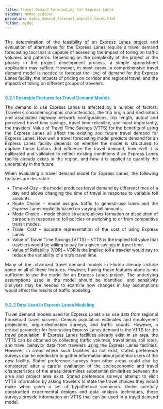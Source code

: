 ```yaml
---
title: Travel Demand Forecasting for Express Lanes
sidebar: mydoc_sidebar
permalink: mydoc_demand_forecast_express_lanes.html
folder: mydoc
---
```



<style>
  div{
    text-align: justify;
  }
</style>

<br>
<div>The determination of the feasibility of an Express Lanes project and evaluation of alternatives
for the Express Lanes require a travel demand forecasting tool that is capable of assessing the
impact of tolling on traffic volumes and patterns. Depending on the complexity of the project or the phases in the project development process, a simple spreadsheet application may suffice.
However, in most cases, a comprehensive travel demand model is needed to forecast the level
of demand for the Express Lanes facility, the impacts of pricing on corridor and regional travel,
and the impacts of tolling on different groups of travelers.</div>

<br><span style="color:#20a3d3"><b>9.2.1 Desirable Features for Travel Demand Models</b></span>

<div>The demand to use Express Lanes is affected by a number of factors. Traveler’s
sociodemographic characteristics, the trip origin and destination and associated highway
network configurations, trip length, actual and perceived travel time savings, travel time
reliability, and most importantly, the travelers’ Value of Travel Time Savings (VTTS) for the
benefits of using the Express Lanes all affect the existing and future travel demand for Express
Lanes. How well a travel forecasting model predicts demand for an Express Lanes facility
depends on whether the model is structured to capture these factors that influence the travel
demand, how well it is calibrated and validated to reflect existing conditions if an Express Lanes
facility already exists in the region, and how it is applied to quantify the uncertainty in the future.

When evaluating a travel demand model for Express Lanes, the following features are
desirable:<ul>
<li style="margin:0">Time-of-Day – the model produces travel demand by different times of a day and allows
changing the time of travel in response to variable toll amounts.</li>
<li style="margin:0">Route Choice – model assigns traffic to general-use lanes and the Express Lanes
explicitly based on varying toll amounts.</li>
<li style="margin:0">Mode Choice – mode choice structure allows formation or dissolution of carpools in
response to toll policies or switching to or from competitive transit modes.</li>
<li style="margin:0">Travel Cost – accurate representation of the cost of using Express Lanes.</li>
<li style="margin:0">Value of Travel Time Savings (VTTS) – VTTS is the implied toll value that travelers
would be willing to pay for a given savings in travel time.</li>
<li style="margin:0">Value of Reliability (VOR) – VOR is the implied toll a traveler would pay to reduce the
variability of a trip’s travel time.</li></ul></div>

<div>Many of the advanced travel demand models in Florida already include some or all of these
features. However, having these features alone is not sufficient to use the model for an Express
Lanes project. The underlying assumptions used in the model should be identified, and
sensitivity analyses may be needed to examine how changes in key assumptions would affect
the results of traffic modeling.</div>

<br><span style="color:#20a3d3"><b>9.2.2 Data Used in Express Lanes Modeling</b></span>

<div>Travel demand models used for Express Lanes also use data from regional household travel surveys, Census population estimates and employment projections, origin-destination surveys, and traffic counts. However, a critical parameter for forecasting Express Lanes demand is the VTTS for the travel population. If Express Lanes facilities already exist in an area, the VTTS can
be obtained by collecting traffic volumes, travel times, toll rates, and travel behavior data from
travelers using the Express Lanes facilities. However, in areas where such facilities do not exist,
stated preference surveys can be conducted to gather information about potential users of the
new facility. Stated preference surveys from other areas could also be considered after a careful
evaluation of the socioeconomic and travel characteristics of the areas determines substantial
similarities between the area and project area exist. Stated preference surveys attempt to elicit
VTTS information by asking travelers to state the travel choices they would make when given a
set of hypothetical scenarios. Under carefully constructed experimental designs and data
analysis techniques, these surveys provide information on VTTS that can be used in a travel
demand model.</div>

